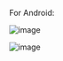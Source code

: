 For Android:

![image](https://github.com/user-attachments/assets/974606e9-9a98-4e9f-87f5-8ab18d0f51bd)

![image](https://github.com/user-attachments/assets/94a7e1fc-bdcb-442a-a71f-479ac0750927)
